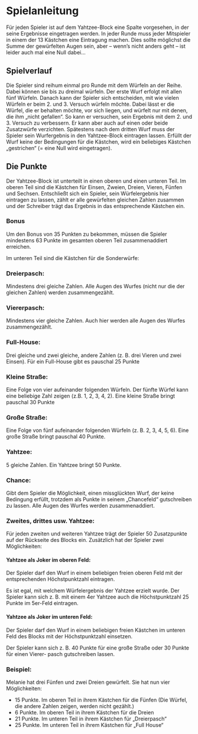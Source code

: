 

# Spielanleitung
Für jeden Spieler ist auf dem Yahtzee-Block eine
Spalte vorgesehen, in der seine Ergebnisse
eingetragen werden. In jeder Runde muss jeder
Mitspieler in einem der 13 Kästchen eine
Eintragung machen. Dies sollte möglichst die
Summe der gewürfelten Augen sein, aber –
wenn’s nicht anders geht – ist leider auch mal eine
Null dabei...



## Spielverlauf
Die Spieler sind reihum einmal pro Runde mit
dem Würfeln an der Reihe. Dabei können sie bis
zu dreimal würfeln. Der erste Wurf erfolgt mit
allen fünf Würfeln.
Danach kann der Spieler sich entscheiden, mit
wie vielen Würfeln er beim 2. und 3. Versuch
würfeln möchte. Dabei lässt er die Würfel, die er
behalten möchte, vor sich liegen, und würfelt nur
mit denen, die ihm „nicht gefallen“. So kann er
versuchen, sein Ergebnis mit dem 2. und 3.
Versuch zu verbessern. Er kann aber auch auf
einen oder beide Zusatzwürfe verzichten. Spätestens 
nach dem dritten Wurf muss der Spieler
sein Wurfergebnis in den Yahtzee-Block eintragen
lassen. Erfüllt der Wurf keine der Bedingungen
für die Kästchen, wird ein beliebiges Kästchen
„gestrichen“ (= eine Null wird eingetragen).


## Die Punkte
Der Yahtzee-Block ist unterteilt in einen oberen
und einen unteren Teil. Im oberen Teil sind die
Kästchen für Einsen, Zweien, Dreien, Vieren,
Fünfen und Sechsen. Entschließt sich ein Spieler, 
sein Würfelergebnis hier eintragen zu lassen,
zählt er alle gewürfelten gleichen Zahlen zusammen 
und der Schreiber trägt das Ergebnis in das
entsprechende Kästchen ein.

### Bonus
Um den Bonus von 35 Punkten zu bekommen,
müssen die Spieler mindestens 63 Punkte im
gesamten oberen Teil zusammenaddiert erreichen.

Im unteren Teil sind die Kästchen für die
Sonderwürfe:

### Dreierpasch:
Mindestens drei gleiche Zahlen. Alle Augen
des Wurfes (nicht nur die der gleichen Zahlen) werden zusammengezählt.

### Viererpasch:
Mindestens vier gleiche Zahlen. Auch hier
werden alle Augen des Wurfes zusammengezählt.

### Full-House:
Drei gleiche und zwei gleiche, andere Zahlen
(z. B. drei Vieren und zwei Einsen). Für ein
Full-House gibt es pauschal 25 Punkte

### Kleine Straße:
Eine Folge von vier aufeinander folgenden
Würfeln. Der fünfte Würfel kann eine beliebige 
Zahl zeigen (z.B. 1, 2, 3, 4, 2). Eine kleine
Straße bringt pauschal 30 Punkte

### Große Straße:
Eine Folge von fünf aufeinander folgenden
Würfeln (z. B. 2, 3, 4, 5, 6). Eine große Straße
bringt pauschal 40 Punkte.

### Yahtzee:
5 gleiche Zahlen. Ein Yahtzee bringt 50 Punkte.

### Chance:
Gibt dem Spieler die Möglichkeit, einen missglückten Wurf, 
der keine Bedingung erfüllt,
trotzdem als Punkte in seinem „Chancefeld“
gutschreiben zu lassen. Alle Augen des
Wurfes werden zusammenaddiert.

### Zweites, drittes usw. Yahtzee:
Für jeden zweiten und weiteren Yahtzee trägt
der Spieler 50 Zusatzpunkte auf der Rückseite
des Blocks ein. Zusätzlich hat der Spieler zwei
Möglichkeiten:
#### Yahtzee als Joker im oberen Feld:
Der Spieler darf den Wurf in einem beliebigen
freien oberen Feld mit der entsprechenden
Höchstpunktzahl eintragen.

Es ist egal, mit welchem Würfelergebnis der
Yahtzee erzielt wurde. Der Spieler kann sich z. B.
mit einem 4er Yahtzee auch die Höchstpunktzahl
25 Punkte im 5er-Feld eintragen.

#### Yahtzee als Joker im unteren Feld:
Der Spieler darf den Wurf in einem beliebigen
freien Kästchen im unteren Feld des Blocks mit
der Höchstpunktzahl einsetzen.

Der Spieler kann sich z. B. 40 Punkte für eine
große Straße oder 30 Punkte für einen Vierer-
pasch gutschreiben lassen.


### Beispiel:
Melanie hat drei Fünfen und zwei Dreien
gewürfelt. Sie hat nun vier Möglichkeiten:
<ul>
    <li> 15 Punkte. Im oberen Teil in ihrem Kästchen für die Fünfen (Die Würfel, die andere Zahlen zeigen, werden nicht gezählt.)
    <li> 6 Punkte. Im oberen Teil in ihrem Kästchen für die Dreien
    <li> 21 Punkte. Im unteren Teil in ihrem Kästchen für „Dreierpasch“
    <li> 25 Punkte. Im unteren Teil in ihrem Kästchen für „Full House“
</ul>